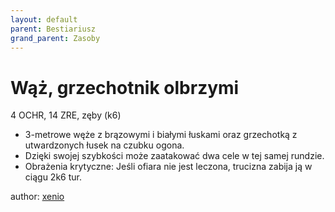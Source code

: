 ```yaml
---
layout: default
parent: Bestiariusz
grand_parent: Zasoby
---
```



# Wąż, grzechotnik olbrzymi

4 OCHR, 14 ZRE, zęby (k6)

- 3-metrowe węże z brązowymi i białymi łuskami oraz grzechotką z utwardzonych łusek na czubku ogona.
- Dzięki swojej szybkości może zaatakować dwa cele w tej samej rundzie.
- Obrażenia krytyczne: Jeśli ofiara nie jest leczona, trucizna zabija ją w ciągu 2k6 tur.

author: [xenio](https://xenioinabottle.blogspot.com)

